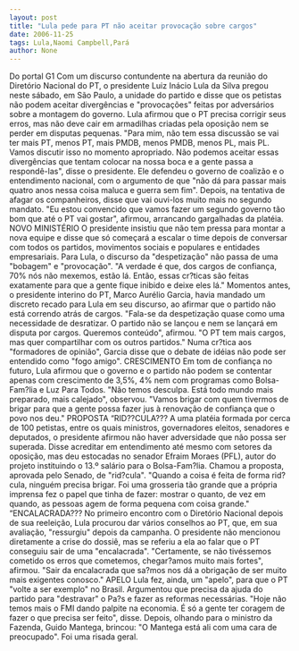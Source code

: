 ```yaml
---
layout: post
title: "Lula pede para PT não aceitar provocação sobre cargos"
date: 2006-11-25
tags: Lula,Naomi Campbell,Pará
author: None
---
```

Do portal G1
Com um discurso contundente na abertura da reunião do Diretório Nacional do PT, o presidente Luiz Inácio Lula da Silva pregou neste sábado, em São Paulo, a unidade do partido e disse que os petistas não podem aceitar divergências e \"provocações\" feitas por adversários sobre a montagem do governo. 
Lula afirmou que o PT precisa corrigir seus erros, mas não deve cair em armadilhas criadas pela oposição nem se perder em disputas pequenas. \"Para mim, não tem essa discussão se vai ter mais PT, menos PT, mais PMDB, menos PMDB, menos PL, mais PL. Vamos discutir isso no momento apropriado. Não podemos aceitar essas divergências que tentam colocar na nossa boca e a gente passa a respondê-las\", disse o presidente.
Ele defendeu o governo de coalizão e o entendimento nacional, com o argumento de que \"não dá para passar mais quatro anos nessa coisa maluca e guerra sem fim\". Depois, na tentativa de afagar os companheiros, disse que vai ouvi-los muito mais no segundo mandato. \"Eu estou convencido que vamos fazer um segundo governo tão bom que até o PT vai gostar\", afirmou, arrancando gargalhadas da platéia.
NOVO MINISTÉRIO
O presidente insistiu que não tem pressa para montar a nova equipe e disse que só começará a escalar o time depois de conversar com todos os partidos, movimentos sociais e populares e entidades empresariais. Para Lula, o discurso da \"despetização\" não passa de uma \"bobagem\" e \"provocação\". \"A verdade é que, dos cargos de confiança, 70% nós não mexemos, estão lá. Então, essas cr?ticas são feitas exatamente para que a gente fique inibido e deixe eles lá.\"
Momentos antes, o presidente interino do PT, Marco Aurélio Garcia, havia mandado um discreto recado para Lula em seu discurso, ao afirmar que o partido não está correndo atrás de cargos. \"Fala-se da despetização quase como uma necessidade de desratizar. O partido não se lançou e nem se lançará em disputa por cargos. Queremos conteúdo\", afirmou. \"O PT tem mais cargos, mas quer compartilhar com os outros partidos.\" Numa cr?tica aos \"formadores de opinião\", Garcia disse que o debate de idéias não pode ser entendido como \"fogo amigo\".
CRESCIMENTO
Em tom de confiança no futuro, Lula afirmou que o governo e o partido não podem se contentar apenas com crescimento de 3,5%, 4% nem com programas como Bolsa-Fam?lia e Luz Para Todos. \"Não temos desculpa. Está todo mundo mais preparado, mais calejado\", observou. \"Vamos brigar com quem tivermos de brigar para que a gente possa fazer jus à renovação de confiança que o povo nos deu.\"
PROPOSTA “RID??CULA???
A uma platéia formada por cerca de 100 petistas, entre os quais ministros, governadores eleitos, senadores e deputados, o presidente afirmou não haver adversidade que não possa ser superada. Disse acreditar em entendimento até mesmo com setores da oposição, mas deu estocadas no senador Efraim Moraes (PFL), autor do projeto instituindo o 13.º salário para o Bolsa-Fam?lia. Chamou a proposta, aprovada pelo Senado, de \"rid?cula\". \"Quando a coisa é feita de forma rid?cula, ninguém precisa brigar. Foi uma grosseria tão grande que a própria imprensa fez o papel que tinha de fazer: mostrar o quanto, de vez em quando, as pessoas agem de forma pequena com coisa grande.\"
“ENCALACRADA???
No primeiro encontro com o Diretório Nacional depois de sua reeleição, Lula procurou dar vários conselhos ao PT, que, em sua avaliação, \"ressurgiu\" depois da campanha. O presidente não mencionou diretamente a crise do dossiê, mas se referiu a ela ao falar que o PT conseguiu sair de uma \"encalacrada\". \"Certamente, se não tivéssemos cometido os erros que cometemos, chegar?amos muito mais fortes\", afirmou. \"Sair da encalacrada que sa?mos nos dá a obrigação de ser muito mais exigentes conosco.\"
APELO 
Lula fez, ainda, um \"apelo\", para que o PT \"volte a ser exemplo\" no Brasil. Argumentou que precisa da ajuda do partido para \"destravar\" o Pa?s e fazer as reformas necessárias. \"Hoje não temos mais o FMI dando palpite na economia. É só a gente ter coragem de fazer o que precisa ser feito\", disse. Depois, olhando para o ministro da Fazenda,
 Guido Mantega, brincou: \"O Mantega está ali com uma cara de preocupado\". Foi uma risada geral. 